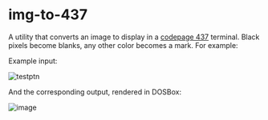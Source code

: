 # img-to-437

A utility that converts an image to display in a [codepage 437](https://en.wikipedia.org/wiki/Codepage_437) terminal.
Black pixels become blanks, any other color becomes a mark.  For example:

Example input:

![testptn](https://user-images.githubusercontent.com/1270352/127274779-ef3b5a96-0585-4542-8c11-56d9d1e56a55.png)

And the corresponding output, rendered in DOSBox:

![image](https://user-images.githubusercontent.com/1270352/127274979-41f35edb-0f59-473a-aa65-289fce60a8fb.png)
